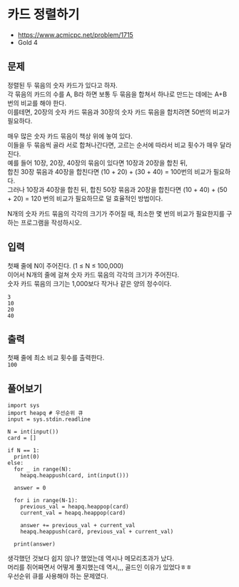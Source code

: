 # 카드 정렬하기

- https://www.acmicpc.net/problem/1715
- Gold 4

## 문제

정렬된 두 묶음의 숫자 카드가 있다고 하자.  
각 묶음의 카드의 수를 A, B라 하면 보통 두 묶음을 합쳐서 하나로 만드는 데에는 A+B 번의 비교를 해야 한다.  
이를테면, 20장의 숫자 카드 묶음과 30장의 숫자 카드 묶음을 합치려면 50번의 비교가 필요하다.  

매우 많은 숫자 카드 묶음이 책상 위에 놓여 있다.  
이들을 두 묶음씩 골라 서로 합쳐나간다면, 고르는 순서에 따라서 비교 횟수가 매우 달라진다.  
예를 들어 10장, 20장, 40장의 묶음이 있다면 10장과 20장을 합친 뒤,  
합친 30장 묶음과 40장을 합친다면 (10 + 20) + (30 + 40) = 100번의 비교가 필요하다.  
그러나 10장과 40장을 합친 뒤, 합친 50장 묶음과 20장을 합친다면 (10 + 40) + (50 + 20) = 120 번의 비교가 필요하므로 덜 효율적인 방법이다.  
   
N개의 숫자 카드 묶음의 각각의 크기가 주어질 때, 최소한 몇 번의 비교가 필요한지를 구하는 프로그램을 작성하시오.  

## 입력

첫째 줄에 N이 주어진다. (1 ≤ N ≤ 100,000)  
이어서 N개의 줄에 걸쳐 숫자 카드 묶음의 각각의 크기가 주어진다.  
숫자 카드 묶음의 크기는 1,000보다 작거나 같은 양의 정수이다.

```
3
10
20
40
```

## 출력

첫째 줄에 최소 비교 횟수를 출력한다.  
`100`

## 풀어보기

```
import sys
import heapq # 우선순위 큐
input = sys.stdin.readline

N = int(input())
card = []

if N == 1:
  print(0)
else:
  for _ in range(N):
    heapq.heappush(card, int(input()))

  answer = 0

  for i in range(N-1):
    previous_val = heapq.heappop(card)
    current_val = heapq.heappop(card) 
    
    answer += previous_val + current_val
    heapq.heappush(card, previous_val + current_val) 
    
  print(answer)
```

생각했던 것보다 쉽지 않나? 했었는데 역시나 메모리초과가 났다.  
머리를 쥐어짜면서 어떻게 풀지했는데 역시,,, 골드인 이유가 있었다ㅎㅎ  
우선순위 큐를 사용해야 하는 문제였다.
